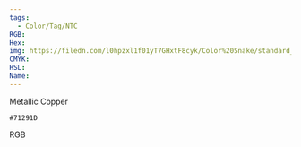 ```yaml
---
tags:
  - Color/Tag/NTC
RGB:
Hex:
img: https://filedn.com/l0hpzxl1f01yT7GHxtF8cyk/Color%20Snake/standard_csv_to_svg/71291D.svg
CMYK:
HSL:
Name:
---
```

Metallic Copper
```palette
#71291D
```
RGB
